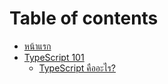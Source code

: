 # Table of contents

* [หน้าแรก](README.md)
* [TypeScript 101](typescript-101/README.md)
  * [TypeScript คืออะไร?](typescript-101/what-is-typescript.md)

